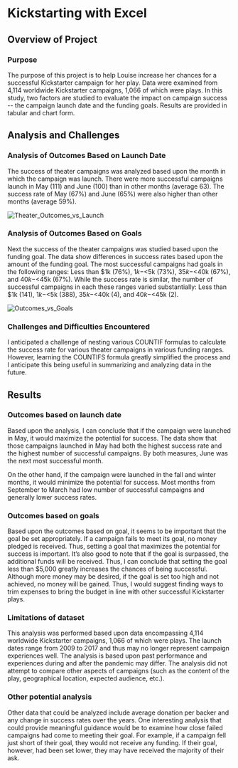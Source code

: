 # Kickstarting with Excel

## Overview of Project

### Purpose

The purpose of this project is to help Louise increase her chances for a successful Kickstarter campaign for her play.  Data were examined from 4,114 worldwide Kickstarter campaigns, 1,066 of which were plays.  In this study, two factors are studied to evaluate the impact on campaign success -- the campaign launch date and the funding goals.  Results are provided in tabular and chart form. 

## Analysis and Challenges

### Analysis of Outcomes Based on Launch Date

The success of theater campaigns was analyzed based upon the month in which the campaign was launch.  There were more successful campaigns launch in May (111) and June (100) than in other months (average 63).  The success rate of May (67%) and June (65%) were also higher than other months (average 59%).

![Theater_Outcomes_vs_Launch](https://user-images.githubusercontent.com/82730954/116946958-23e51700-ac41-11eb-9a65-4c4794d5113d.png)

 
### Analysis of Outcomes Based on Goals

Next the success of the theater campaigns was studied based upon the funding goal.  The data show differences in success rates based upon the amount of the funding goal.  The most successful campaigns had goals in the following ranges:  Less than $1k (76%), $1k-<$5k (73%), $35k-<$40k (67%), and $40k-<$45k (67%).  While the success rate is similar, the number of successful campaigns in each these ranges varied substantially:  Less than $1k (141), $1k-<$5k (388), $35k-<$40k (4), and $40k-<$45k (2).  

![Outcomes_vs_Goals](https://user-images.githubusercontent.com/82730954/116946977-2e071580-ac41-11eb-895f-b27bda3af8f3.png)


### Challenges and Difficulties Encountered

I anticipated a challenge of nesting various COUNTIF formulas to calculate the success rate for various theater campaigns in various funding ranges.  However, learning the COUNTIFS formula greatly simplified the process and I anticipate this being useful in summarizing and analyzing data in the future.

## Results

### Outcomes based on launch date

Based upon the analysis, I can conclude that if the campaign were launched in May, it would maximize the potential for success.  The data show that those campaigns launched in May had both the highest success rate and the highest number of successful campaigns.  By both measures, June was the next most successful month.

On the other hand, if the campaign were launched in the fall and winter months, it would minimize the potential for success.  Most months from September to March had low number of successful campaigns and generally lower success rates.

### Outcomes based on goals

Based upon the outcomes based on goal, it seems to be important that the goal be set appropriately.  If a campaign fails to meet its goal, no money pledged is received.  Thus, setting a goal that maximizes the potential for success is important.  It’s also good to note that if the goal is surpassed, the additional funds will be received.  Thus, I can conclude that setting the goal less than $5,000 greatly increases the chances of being successful.  Although more money may be desired, if the goal is set too high and not achieved, no money will be gained. Thus, I would suggest finding ways to trim expenses to bring the budget in line with other successful Kickstarter plays.

### Limitations of dataset

This analysis was performed based upon data encompassing 4,114 worldwide Kickstarter campaigns, 1,066 of which were plays.  The launch dates range from 2009 to 2017 and thus may no longer represent campaign experiences well.  The analysis is based upon past performance and experiences during and after the pandemic may differ.  The analysis did not attempt to compare other aspects of campaigns (such as the content of the play, geographical location, expected audience, etc.).  

### Other potential analysis

Other data that could be analyzed include average donation per backer and any change in success rates over the years.  One interesting analysis that could provide meaningful guidance would be to examine how close failed campaigns had come to meeting their goal.  For example, if a campaign fell just short of their goal, they would not receive any funding.  If their goal, however, had been set lower, they may have received the majority of their ask.

